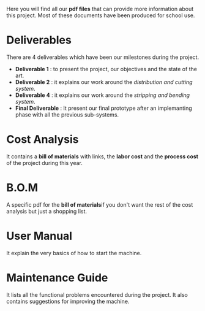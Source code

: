 Here you will find all our **pdf files** that can provide more information about this project. Most of these documents have been produced for school use.

# Deliverables
There are 4 deliverables which have been our milestones during the project.

- **Deliverable 1** : to present the project, our objectives and the state of the art.
- **Deliverable 2** : it explains our work around the _distribution and cutting system_.
- **Deliverable 4** : it explains our work around the _stripping and bending system_.
- **Final Deliverable** : It present our final prototype after an implemanting phase with all the previous sub-systems.

# Cost Analysis
It contains a **bill of materials** with links, the **labor cost** and the **process cost** of the project during this year.

# B.O.M
A specific pdf for the **bill of materials**if you don't want the rest of the cost analysis but just a shopping list.

# User Manual
It explain the very basics of how to start the machine.


# Maintenance Guide
It lists all the functional problems encountered during the project. It also contains suggestions for improving the machine.


